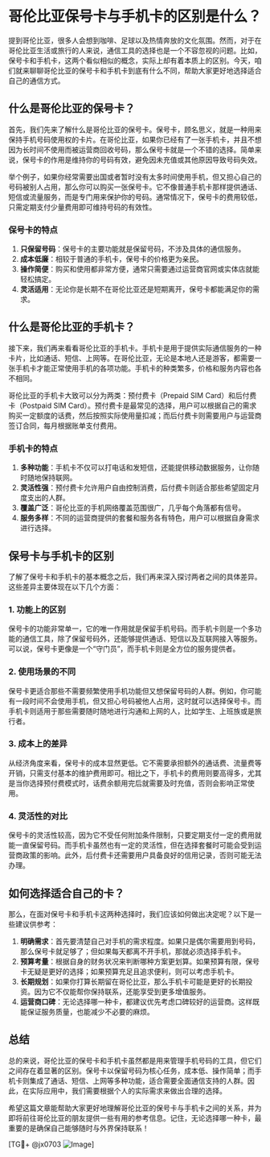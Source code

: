# 哥伦比亚保号卡与手机卡的区别是什么？

提到哥伦比亚，很多人会想到咖啡、足球以及热情奔放的文化氛围。然而，对于在哥伦比亚生活或旅行的人来说，通信工具的选择也是一个不容忽视的问题。比如，保号卡和手机卡，这两个看似相似的概念，实际上却有着本质上的区别。今天，咱们就来聊聊哥伦比亚的保号卡和手机卡到底有什么不同，帮助大家更好地选择适合自己的通信方式。

## 什么是哥伦比亚的保号卡？

首先，我们先来了解什么是哥伦比亚的保号卡。保号卡，顾名思义，就是一种用来保持手机号码使用权的卡片。在哥伦比亚，如果你已经有了一张手机卡，并且不想因为长时间不使用而被运营商回收号码，那么保号卡就是一个不错的选择。简单来说，保号卡的作用是维持你的号码有效，避免因未充值或其他原因导致号码失效。

举个例子，如果你经常需要出国或者暂时没有太多时间使用手机，但又担心自己的号码被别人占用，那么你可以购买一张保号卡。它不像普通手机卡那样提供通话、短信或流量服务，而是专门用来保护你的号码。通常情况下，保号卡的费用较低，只需定期支付少量费用即可维持号码的有效性。

### 保号卡的特点

1. **只保留号码**：保号卡的主要功能就是保留号码，不涉及具体的通信服务。
2. **成本低廉**：相较于普通的手机卡，保号卡的价格更为亲民。
3. **操作简便**：购买和使用都非常方便，通常只需要通过运营商官网或实体店就能轻松搞定。
4. **灵活适用**：无论你是长期不在哥伦比亚还是短期离开，保号卡都能满足你的需求。

## 什么是哥伦比亚的手机卡？

接下来，我们再来看看哥伦比亚的手机卡。手机卡是用于提供实际通信服务的一种卡片，比如通话、短信、上网等。在哥伦比亚，无论是本地人还是游客，都需要一张手机卡才能正常使用手机的各项功能。手机卡的种类繁多，价格和服务内容也各不相同。

哥伦比亚的手机卡大致可以分为两类：预付费卡（Prepaid SIM Card）和后付费卡（Postpaid SIM Card）。预付费卡是最常见的选择，用户可以根据自己的需求购买一定额度的话费，然后按照实际使用量扣减；而后付费卡则需要用户与运营商签订合同，每月根据账单支付费用。

### 手机卡的特点

1. **多种功能**：手机卡不仅可以打电话和发短信，还能提供移动数据服务，让你随时随地保持联网。
2. **灵活性强**：预付费卡允许用户自由控制消费，后付费卡则适合那些希望固定月度支出的人群。
3. **覆盖广泛**：哥伦比亚的手机网络覆盖范围很广，几乎每个角落都有信号。
4. **服务多样**：不同的运营商提供的套餐和服务各有特色，用户可以根据自身需求进行选择。

## 保号卡与手机卡的区别

了解了保号卡和手机卡的基本概念之后，我们再来深入探讨两者之间的具体差异。这些差异主要体现在以下几个方面：

### 1. 功能上的区别

保号卡的功能非常单一，它的唯一作用就是保留手机号码。而手机卡则是一个多功能的通信工具，除了保留号码外，还能够提供通话、短信以及互联网接入等服务。可以说，保号卡更像是一个“守门员”，而手机卡则是全方位的服务提供者。

### 2. 使用场景的不同

保号卡更适合那些不需要频繁使用手机功能但又想保留号码的人群。例如，你可能有一段时间不会使用手机，但又担心号码被他人占用，这时就可以选择保号卡。而手机卡则适用于那些需要随时随地进行沟通和上网的人，比如学生、上班族或是旅行者。

### 3. 成本上的差异

从经济角度来看，保号卡的成本显然更低。它不需要承担额外的通话费、流量费等开销，只需支付基本的维护费用即可。相比之下，手机卡的费用则要高得多，尤其是当你选择预付费模式时，话费余额用完后就需要及时充值，否则会影响正常使用。

### 4. 灵活性的对比

保号卡的灵活性较高，因为它不受任何附加条件限制，只要定期支付一定的费用就能一直保留号码。而手机卡虽然也有一定的灵活性，但在选择套餐时可能会受到运营商政策的影响。此外，后付费卡还需要用户具备良好的信用记录，否则可能无法办理。

## 如何选择适合自己的卡？

那么，在面对保号卡和手机卡这两种选择时，我们应该如何做出决定呢？以下是一些建议供参考：

1. **明确需求**：首先要清楚自己对手机的需求程度。如果只是偶尔需要用到号码，那么保号卡就足够了；但如果每天都离不开手机，那就必须选择手机卡。
2. **预算考量**：根据自身的财务状况来判断哪种方案更划算。如果预算有限，保号卡无疑是更好的选择；如果预算充足且追求便利，则可以考虑手机卡。
3. **长期规划**：如果你打算长期留在哥伦比亚，那么手机卡可能是更好的长期投资。因为它不仅能帮你保持联系，还能享受到更多增值服务。
4. **运营商口碑**：无论选择哪一种卡，都建议优先考虑口碑较好的运营商。这样既能保证服务质量，也能减少不必要的麻烦。

## 总结

总的来说，哥伦比亚的保号卡和手机卡虽然都是用来管理手机号码的工具，但它们之间存在着显著的区别。保号卡以保留号码为核心任务，成本低、操作简单；而手机卡则集成了通话、短信、上网等多种功能，适合需要全面通信支持的人群。因此，在实际应用中，我们需要根据个人的实际需求来做出合理的选择。

希望这篇文章能帮助大家更好地理解哥伦比亚的保号卡与手机卡之间的关系，并为即将前往哥伦比亚的朋友提供一些有用的参考信息。记住，无论选择哪一种卡，最重要的是确保自己能够随时与外界保持联系！

[TG💪+ @jx0703 ![Image](https://github.com/user-attachments/assets/dbca1d08-cadb-493c-b0ec-ad6f7a83f270)]